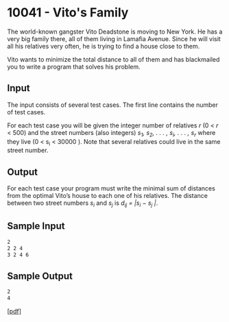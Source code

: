 # 10041 - Vito's Family

The world-known gangster Vito Deadstone is moving to New York. He has a very big family there, all
of them living in Lamafia Avenue. Since he will visit all his relatives very often, he is trying to find a
house close to them.

Vito wants to minimize the total distance to all of them and has blackmailed you to write a program
that solves his problem.


## Input

The input consists of several test cases. The first line contains the number of test cases.

For each test case you will be given the integer number of relatives *r* (0 < *r* < 500) and the street
numbers (also integers) *s<sub>1</sub>, s<sub>2</sub>, . . . , s<sub>i</sub>, . . . , s<sub>r</sub>* 
where they live (0 < s<sub>i</sub> < 30000 ). Note that several relatives could live in the same street number.


## Output

For each test case your program must write the minimal sum of distances from the optimal Vito’s house
to each one of his relatives. The distance between two street numbers *s<sub>i</sub>* and *s<sub>j</sub>* 
is *d<sub>ij</sub> = |s<sub>i</sub> − s<sub>j</sub> |*.


## Sample Input

```bash
2
2 2 4
3 2 4 6
```

## Sample Output

```bash
2
4
```

[\[pdf\]](https://uva.onlinejudge.org/external/100/10041.pdf)
